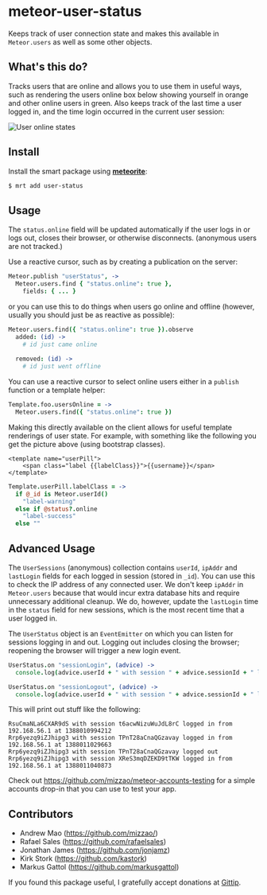# meteor-user-status

Keeps track of user connection state and makes this available in `Meteor.users` as well as some other objects.

## What's this do?

Tracks users that are online and allows you to use them in useful ways, such as rendering the users online box below showing yourself in orange and other online users in green. Also keeps track of the last time a user logged in, and the time login occurred in the current user session:

![User online states](https://raw.github.com/mizzao/meteor-user-status/master/docs/example.png)

## Install

Install the smart package using **[meteorite](https://github.com/oortcloud/meteorite)**:

```sh
$ mrt add user-status
```

## Usage

The `status.online` field will be updated automatically if the user logs in or logs out, closes their browser, or otherwise disconnects.
 (anonymous users are not tracked.)

Use a reactive cursor, such as by creating a publication on the server:

```coffeescript
Meteor.publish "userStatus", ->
  Meteor.users.find { "status.online": true },
    fields: { ... }
```

or you can use this to do things when users go online and offline (however, usually you should just be as reactive as possible):

```coffeescript
Meteor.users.find({ "status.online": true }).observe
  added: (id) ->
    # id just came online
    
  removed: (id) ->
    # id just went offline
```

You can use a reactive cursor to select online users either in a `publish` function or a template helper:

```coffeescript
Template.foo.usersOnline = ->
  Meteor.users.find({ "status.online": true })
```

Making this directly available on the client allows for useful template renderings of user state. For example, with something like the following you get the picture above (using bootstrap classes).

```
<template name="userPill">
    <span class="label {{labelClass}}">{{username}}</span>
</template>
```

```coffeescript
Template.userPill.labelClass = ->
  if @_id is Meteor.userId()
    "label-warning"
  else if @status?.online
    "label-success"
  else ""
```

## Advanced Usage

The `UserSessions` (anonymous) collection contains `userId`, `ipAddr` and `lastLogin` fields for each logged in session (stored in `_id`).
You can use this to check the IP address of any connected user. We don't keep `ipAddr` in `Meteor.users` because that would
incur extra database hits and require unnecessary additional cleanup.  We do, however, update the `lastLogin` time in the `status` field for new sessions, which is the most recent time that a user logged in.

The `UserStatus` object is an `EventEmitter` on which you can listen for sessions logging in and out.
Logging out includes closing the browser; reopening the browser will trigger a new login event.

```coffeescript
UserStatus.on "sessionLogin", (advice) ->
  console.log(advice.userId + " with session " + advice.sessionId + " logged in from " + advice.ipAddr + " at " + advice.lastLogin)

UserStatus.on "sessionLogout", (advice) ->
  console.log(advice.userId + " with session " + advice.sessionId + " logged out")
```

This will print out stuff like the following:
```
RsuCmaNLa6CXAR9dS with session t6acwNizuWuJdL8rC logged in from 192.168.56.1 at 1388010994212
Rrp6yezq9iZJhipg3 with session TPnT28aCnaQGzavay logged in from 192.168.56.1 at 1388011029663
Rrp6yezq9iZJhipg3 with session TPnT28aCnaQGzavay logged out
Rrp6yezq9iZJhipg3 with session XReS3mqDZEKD9tTKW logged in from 192.168.56.1 at 1388011040873
```

Check out https://github.com/mizzao/meteor-accounts-testing for a simple accounts drop-in that you can use to test your app.

## Contributors

* Andrew Mao (https://github.com/mizzao/)
* Rafael Sales (https://github.com/rafaelsales)
* Jonathan James (https://github.com/jonjamz)
* Kirk Stork (https://github.com/kastork)
* Markus Gattol (https://github.com/markusgattol)

If you found this package useful, I gratefully accept donations at [Gittip](https://www.gittip.com/mizzao/).
